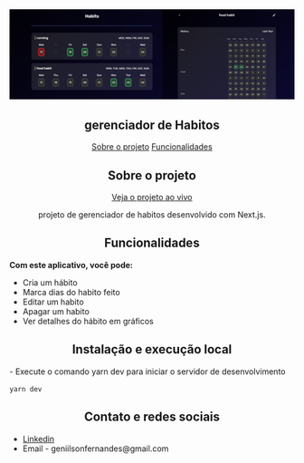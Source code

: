 <img src="ui_01.png">

<h2 align="center">
  gerenciador de Habitos
</h1>

  <p align="center" id="menu">
    <a href="#sobre-o-projeto">Sobre o projeto</a>
    <a href="#funcionalidades">Funcionalidades</a>
  </p>

  <h2 align="center" id="sobre-o-projeto">Sobre o projeto</h2>

  <p align="center">
    <a href="">
      Veja o projeto ao vivo
    </a>
  <p>

  <p align="center">
    projeto de gerenciador de habitos desenvolvido com Next.js.
  </p>

  <h2 align="center" id="funcionalidades">Funcionalidades</h2>

<b>Com este aplicativo, você pode:</b>

  <ul>
    <li>Cria um hábito</li>
    <li>Marca dias do habito feito</li>
    <li>Editar um habito</li>
    <li>Apagar um habito</li>
    <li>Ver detalhes do hábito em gráficos</li>
  </ul>

 <h2 align="center" id="instalação-e-execução-local"> Instalação e execução local </h2>

  <p>
  - Execute o comando yarn dev para iniciar o servidor de desenvolvimento
  </p>

```
yarn dev
```

<h2 align="center">Contato e redes sociais</h2>
  <ul>
    <li>
      <a href="https://www.linkedin.com/in/genilson-fernandes">Linkedin</a>
    </li>
    <li>
      Email - geniilsonfernandes@gmail.com
    </li>
  </ul>
